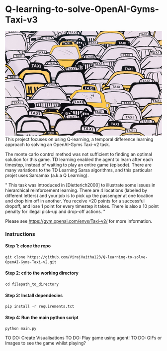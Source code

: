 # Q-learning-to-solve-OpenAI-Gyms-Taxi-v3

![Test](https://github.com/VirajVaitha123/Q-learning-to-solve-OpenAI-Gyms-Taxi-v2/blob/main/Images/jenna-day-U7v_e06Sn1I-unsplash.jpg)
This project focuses on using Q-learning, a temporal difference learning approach to solving an OpenAI-Gyms Taxi-v2 task.

The monte carlo control method was not sufficient to finding an optimal solution for this game. TD learning enabled the agent to learn after each timestep, instead of waiting to play an entire game (episode). There are many variations to the TD Learning Sarsa algorithms, and this particular projet uses Sarsamax (a.k.a Q Learning).

" This task was introduced in [Dietterich2000] to illustrate some issues in hierarchical reinforcement learning. There are 4 locations (labeled by different letters) and your job is to pick up the passenger at one location and drop him off in another. You receive +20 points for a successful dropoff, and lose 1 point for every timestep it takes. There is also a 10 point penalty for illegal pick-up and drop-off actions. " 

Please see https://gym.openai.com/envs/Taxi-v2/ for more information.


### Instructions
#### Step 1: clone the repo
```
git clone https://github.com/VirajVaitha123/Q-learning-to-solve-OpenAI-Gyms-Taxi-v2.git
```
#### Step 2: cd to the working directory
```
cd filepath_to_directory 
```
#### Step 3: Install dependecies 
```
pip install -r requirements.txt 
```
#### Step 4: Run the main python script
```
python main.py 
```

TO DO: Create Visualisations
TO DO: Play game using agent!
TO DO: GIFs or Images to see the game whilst playing?
